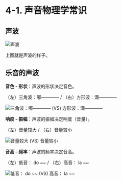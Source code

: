 # 4-1. 声音物理学常识

## 声波

![声波](/assets/chapter4/1.png "声波")

上图就是声波的样子。

## 乐音的声波

**音色 - 形状**：声波的形状决定音色。

（左）三角波：嘟———— / （右）方形波：滴————

![三角波：嘟———— (VS) 方形波：滴————](/assets/chapter4/2x3.png "三角波：嘟———— (VS) 方形波：滴————")

**响度 - 振幅**：声波的振幅决定响度（音量）。

（左）音量较大 / （右）音量较小

![音量较大 (VS) 音量较小](/assets/chapter4/4x5.png "音量较大 (VS) 音量较小")

**音高 - 频率**：声波的频率决定音高。

（左）低音： do ~~ / （右）高音： la ~~

![低音： do ~~ (VS) 高音： la ~~](/assets/chapter4/6x7.png "低音： do ~~ (VS) 高音： la ~~")
